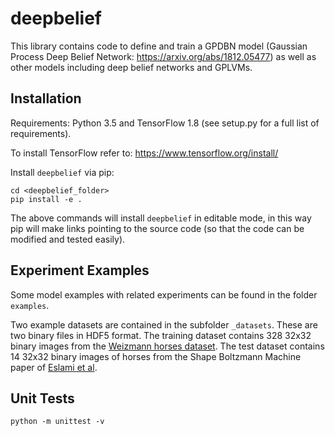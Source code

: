# deepbelief

This library contains code to define and train a GPDBN model (Gaussian Process Deep Belief Network: https://arxiv.org/abs/1812.05477) as well as other models including deep belief networks and GPLVMs.

## Installation

Requirements: Python 3.5 and TensorFlow 1.8 (see setup.py for a full list of requirements).

To install TensorFlow refer to: https://www.tensorflow.org/install/

Install `deepbelief` via pip:

    cd <deepbelief_folder>
    pip install -e .

The above commands will install `deepbelief` in editable mode, in this way pip will make links pointing to the source code (so that the code can be modified and tested easily).

## Experiment Examples

Some model examples with related experiments can be found in the folder `examples`.

Two example datasets are contained in the subfolder `_datasets`. These are two binary files in HDF5 format. The training dataset contains 328 32x32 binary images from the [Weizmann horses dataset](http://www.msri.org/people/members/eranb/). The test dataset contains 14 32x32 binary images of horses from the Shape Boltzmann Machine paper of [Eslami et al](http://arkitus.com/files/cvpr-12-eslami-sbm.pdf).

## Unit Tests

    python -m unittest -v
